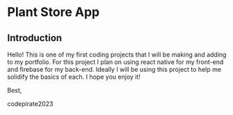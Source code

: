 # Plant Store App

## Introduction

Hello! This is one of my first coding projects that I will be making and adding to my portfolio. For this project I plan on using react native for my front-end and firebase for my back-end. Ideally I will be using this project to help me solidify the basics of each. I hope you enjoy it! 

Best,

codepirate2023